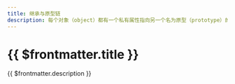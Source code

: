 ```yaml
---
title: 继承与原型链
description: 每个对象（object）都有一个私有属性指向另一个名为原型（prototype）的对象。原型对象也有一个自己的原型，层层向上直到一个对象的原型为 null。根据定义，null 没有原型，并作为这个原型链（prototype chain）中的最后一个环节。
---
```


# {{ $frontmatter.title }}

{{ $frontmatter.description }}
